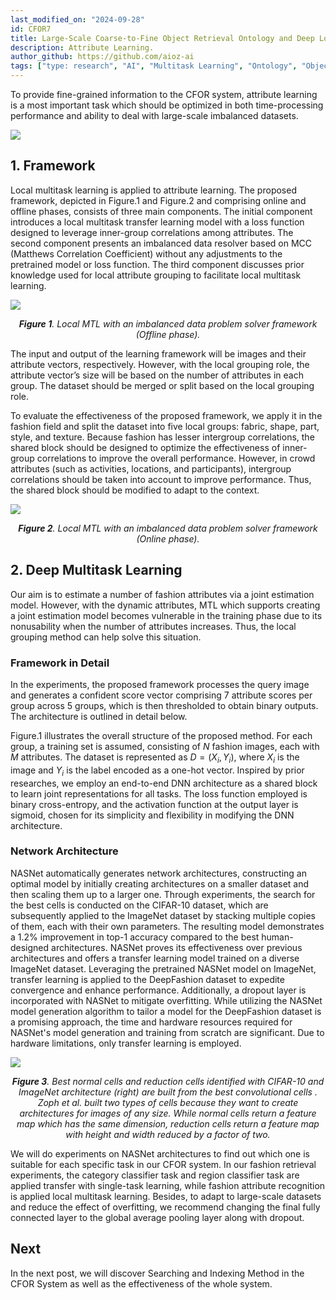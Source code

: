 ```yaml
---
last_modified_on: "2024-09-28"
id: CFOR7
title: Large-Scale Coarse-to-Fine Object Retrieval Ontology and Deep Local Multitask Learning (Part 7)
description: Attribute Learning.
author_github: https://github.com/aioz-ai
tags: ["type: research", "AI", "Multitask Learning", "Ontology", "Object Retrieval"]
---
```

To provide fine-grained information to the CFOR system, attribute learning is a most important task which should be optimized in both time-processing performance and ability to deal with large-scale imbalanced datasets.

![](https://vision.aioz.io/f/a0aa2d3736084024807e/?dl=1)

## 1.  Framework

Local multitask learning is applied to attribute learning. The proposed framework, depicted in Figure.1 and Figure.2 and comprising online and offline phases, consists of three main components. The initial component introduces a local multitask transfer learning model with a loss function designed to leverage inner-group correlations among attributes. The second component presents an imbalanced data resolver based on MCC (Matthews Correlation Coefficient) without any adjustments to the pretrained model or loss function. The third component discusses prior knowledge used for local attribute grouping to facilitate local multitask learning.


![](https://vision.aioz.io/f/a743285205794947adce/?dl=1)*<center>**Figure 1**. Local MTL with an imbalanced data problem solver framework (Offline phase).</center>*


The input and output of the learning framework will be images and their attribute vectors, respectively. However, with the local grouping role, the attribute vector’s size will be based on the number of attributes in each group. The dataset should be merged or split based on the local grouping role.

To evaluate the effectiveness of the proposed framework, we apply it in the fashion field and split the dataset into five local groups: fabric, shape, part, style, and texture. Because fashion has lesser intergroup correlations, the shared block should be designed to optimize the effectiveness of inner-group correlations to improve the overall performance. However, in crowd attributes (such as activities, locations, and participants), intergroup correlations should be taken into account to improve performance. Thus, the shared block should be modified to adapt to the context.

![](https://vision.aioz.io/f/ca8a7dbc827b4977a017/?dl=1)*<center>**Figure 2**. Local MTL with an imbalanced data problem solver framework (Online phase).</center>*


## 2. Deep Multitask Learning

Our aim is to estimate a number of fashion attributes via a joint estimation model. However, with the dynamic attributes, MTL which supports creating a joint estimation model becomes vulnerable in the training phase due to its nonusability when the number of attributes increases. Thus, the local grouping method can help solve this situation.

### Framework in Detail
In the experiments, the proposed framework processes the query image and generates a confident score vector comprising 7 attribute scores per group across 5 groups, which is then thresholded to obtain binary outputs. The architecture is outlined in detail below.

Figure.1 illustrates the overall structure of the proposed method. For each group, a training set is assumed, consisting of $N$ fashion images, each with $M$ attributes. The dataset is represented as $D = {(X_i, Y_i)}$, where $X_i$ is the image and $Y_i$ is the label encoded as a one-hot vector. Inspired by prior researches, we employ an end-to-end DNN architecture as a shared block to learn joint representations for all tasks. The loss function employed is binary cross-entropy, and the activation function at the output layer is sigmoid, chosen for its simplicity and flexibility in modifying the DNN architecture.

### Network Architecture
NASNet automatically generates network architectures, constructing an optimal model by initially creating architectures on a smaller dataset and then scaling them up to a larger one. Through experiments, the search for the best cells is conducted on the CIFAR-10 dataset, which are subsequently applied to the ImageNet dataset by stacking multiple copies of them, each with their own parameters. The resulting model demonstrates a 1.2% improvement in top-1 accuracy compared to the best human-designed architectures. NASNet proves its effectiveness over previous architectures and offers a transfer learning model trained on a diverse ImageNet dataset. Leveraging the pretrained NASNet model on ImageNet, transfer learning is applied to the DeepFashion dataset to expedite convergence and enhance performance. Additionally, a dropout layer is incorporated with NASNet to mitigate overfitting. While utilizing the NASNet model generation algorithm to tailor a model for the DeepFashion dataset is a promising approach, the time and hardware resources required for NASNet's model generation and training from scratch are significant. Due to hardware limitations, only transfer learning is employed.


![](https://vision.aioz.io/f/e931831e067c4d559980/?dl=1)*<center>**Figure 3**. Best normal cells and reduction cells identified with CIFAR-10 and ImageNet architecture (right) are built from the best convolutional cells . Zoph et al. built two types of cells because they want to create architectures for images of any size. While normal cells return a feature map which has the same dimension, reduction cells return a feature map with height and width reduced by a factor of two.</center>*

We will do experiments on NASNet architectures to find out which one is suitable for each specific task in our CFOR system. In our fashion retrieval experiments, the category classifier task and region classifier task are applied transfer with single-task learning, while fashion attribute recognition is applied local multitask learning. Besides, to adapt to large-scale datasets and reduce the effect of overfitting, we recommend changing the final fully connected layer to the global average pooling layer along with dropout. 


## Next
In the next post, we will discover Searching and Indexing Method in the CFOR System as well as the effectiveness of the whole system.